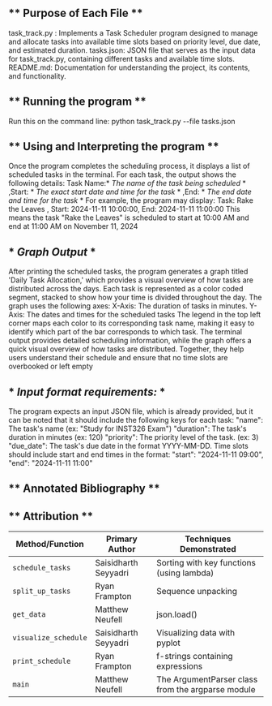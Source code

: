 ## ** Purpose of Each File **
 task_track.py : Implements a Task Scheduler program designed to manage and allocate tasks into available time slots based on priority level, due date, and estimated duration.
 tasks.json: JSON file that serves as the input data for task_track.py, containing different tasks and available time slots.
 README.md: Documentation for understanding the project, its contents, and functionality.

## ** Running the program ** 
 Run this on the command line: python task_track.py --file tasks.json

## ** Using and Interpreting the program **
 Once the program completes the scheduling process, it displays a list of scheduled tasks in the terminal. For each task, the output shows the following details:
 Task Name:* *The name of the task being scheduled* * ,Start: * *The exact start date and time for the task* * ,End: * *The end date and time for the task* * 
 For example, the program may display: Task: Rake the Leaves , Start: 2024-11-11 10:00:00, End: 2024-11-11 11:00:00 
 This means the task "Rake the Leaves" is scheduled to start at 10:00 AM and end at 11:00 AM on November 11, 2024

## * *Graph Output* *
 After printing the scheduled tasks, the program generates a graph titled 'Daily Task Allocation,' which provides a visual overview of how tasks are distributed across the days. Each task is represented as a color coded segment, stacked to show how your time is divided throughout the day. The graph uses the following axes:
 X-Axis: The duration of tasks in minutes.
 Y-Axis: The dates and times for the scheduled tasks
 The legend in the top left corner maps each color to its corresponding task name, making it easy to identify which part of the bar corresponds to which task.
 The terminal output provides detailed scheduling information, while the graph offers a quick visual overview of how tasks are distributed. Together, they help users understand their schedule and ensure that no time slots are overbooked or left empty

## * *Input format requirements:* *
 The program expects an input JSON file, which is already provided, but it can be noted that it should include the following keys for each task:
 "name": The task's name (ex: "Study for INST326 Exam")
 "duration": The task's duration in minutes (ex: 120)
 "priority": The priority level of the task. (ex: 3)
 "due_date": The task's due date in the format YYYY-MM-DD.
 Time slots should include start and end times in the format: "start": "2024-11-11 09:00", "end": "2024-11-11 11:00"


## ** Annotated Bibliography **



## ** Attribution ** 
| **Method/Function**      | **Primary Author**       | **Techniques Demonstrated**               |
|---------------------------|--------------------------|-------------------------------------------|
| `schedule_tasks`          | Saisidharth Seyyadri    | Sorting with key functions (using lambda) |
| `split_up_tasks`          | Ryan Frampton           | Sequence unpacking                        |
| `get_data`                | Matthew Neufell         | json.load()                               |
| `visualize_schedule`      | Saisidharth Seyyadri    | Visualizing data with pyplot              |
| `print_schedule`          | Ryan Frampton           | f-strings containing expressions          |
| `main`                    | Matthew Neufell         | The ArgumentParser class from the argparse module|



